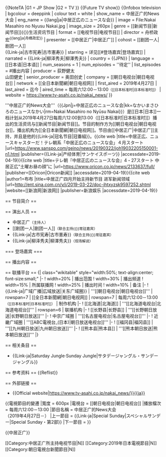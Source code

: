 {{NoteTA
|G1 = JP Show
|G2 = TV
}}
{{Future TV show}}
{{Infobox television
| bgcolour        = deeppink
| colour text     = white
| show_name       = 中居正广的News大会
| eng_name        = {{lang|ja|中居正広のニュースな会}}
| image           = File:Nakai Masahiro no Nyusu Nakai.jpg
| image_size      = 260px
| genre           = [[新闻节目|新闻节目]]{{\}}生活资讯节目
| format          = [[电视节目|电视节目]]
| director        = 舟桥政宏<sup>{{lang|ja|舟橋政宏}}</sup>
| presenter       = [[中居正广|中居正广]]
| cohost          = [[剧团一人|剧团一人]]<br>{{Link-ja|古市宪寿|古市憲寿}}
| starring        = 详见[[#登场嘉宾|登场嘉宾]]
| narrated        = {{Link-ja|柳泽秀夫|柳澤秀夫}}
| country         = {{JPN}}
| language        = [[日本语|日本语]]
| num_seasons     = 1
| num_episodes    = ''待定''
| list_episodes   = #播出内容
| producer        = 荻野健太<br>山田健史
| senior_producer = 奥田创史
| company         = [[朝日电视台|朝日电视台]]
| network         = [[全日本新聞網|朝日电视网]]
| first_aired     = 2019年4月27日
| last_aired      = 迄今
| aired_time      = 每周六12:00－13:00<small>（[[日本标准时|日本标准时]]）</small>
| website         = https://www.tv-asahi.co.jp/nakai_news/
}}

'''中居正广的News大会'''（{{Jpn|j=中居正広のニュースな会|kk=なかいまさひろのニュースなかい|rm=Nakai Masahiro no Nyūsu Nakai}}）是[[日本|日本]]一档计划从2019年4月27日每周六12:00到13:00（[[日本标准时|日本标准时]]）播出的生活资讯与[[新闻节目|新闻节目]]。节目的制作方为[[朝日电视台|朝日电视台]]，播出机构为[[全日本新聞網|朝日电视网]]。节目由[[中居正广|中居正广]]主持，并且是他的{{Link-ja|冠名节目|冠番組}}。<ref>{{cite web |title=中居正広、ニュースキャスターだ！テレ朝系「中居正広のニュースな会」４月スタート |url=https://www.sanspo.com/geino/news/20190322/joh19032205150001-n1.html |publisher={{Link-ja|产经体育|サンケイスポーツ}} |accessdate=2019-04-19}}</ref><ref>{{cite web |title=テレ朝『中居正広のニュースな会』4・27スタート 中居正広“土曜お昼の顔”に |url=https://www.oricon.co.jp/news/2133637/full/ |publisher=[[Oricon|Oricon新闻]] |accessdate=2019-04-19}}</ref><ref>{{cite web |author1=布布 |title=中居正广四月开始主持新节目 进军新闻领域 |url=http://ent.sina.com.cn/v/j/2019-03-22/doc-ihtxyzsk9597252.shtml |website=[[新浪网|新浪网]] |publisher=新浪娱乐 |accessdate=2019-04-19}}</ref>

== 节目简介 ==

== 演出人员 ==
* 中居正广<small>（主持人）</small>
* [[剧团一人|剧团一人]]<small>（联合主持{{\}}常驻嘉宾）</small>
* {{Link-ja|古市宪寿|古市憲寿}}<small>（联合主持{{\}}常驻嘉宾）</small>
* {{Link-ja|柳泽秀夫|柳澤秀夫}}<small>（现场解说）</small>

=== 登场嘉宾 ===

== 播出内容 ==

== 联播平台 ==
{| class="wikitable" style="width:50%; text-align:center; font-size:small;"
|-
! width=20% | 播出范围
! width=30% | 播出频道
! width=15% | 所属联播网
! width=25% | 播出时间
! width=10% | 备注
|-
! {{Link-ja|广域广播|広域放送|关东广域圈}}
| '''[[朝日电视台|朝日电视台]]'''
| rowspan=7 | [[全日本新聞網|朝日电视网]]
| rowspan=7 | 每周六12:00－13:00<br><small>（[[日本标准时|日本标准时]]）</small>
| 制作机构
|-
! [[北海道|北海道]]
| '''[[北海道电视台|北海道电视台]]'''
| rowspan=6 | 联播机构
|-
! [[长野县|长野县]]
| '''[[长野朝日放送|长野朝日放送]]'''
|-
! 中京广域圈
| '''[[名古屋电视台|名古屋电视台]]'''
|-
! 近畿广域圈
| '''[[ABC電視台_(日本)|朝日放送电视台]]'''
|-
! [[福冈县|福冈县]]
| '''[[九州朝日放送|九州朝日放送]]'''
|-
! [[熊本县|熊本县]]
| '''[[熊本朝日放送|熊本朝日放送]]'''
|}

== 相关条目 ==
* {{Link-ja|Saturday Jungle·Sunday Jungle|サタデージャングル・サンデージャングル}}

== 参考资料 ==
{{Reflist}}

== 外部链接 ==
* {{Official website|https://www.tv-asahi.co.jp/nakai_news/}}{{ja}}

{{電視節目的變遷
|寬度     = 600px
|電視台   = [[朝日电视台|朝日电视台]]
|播放檔次 = 每周六12:00－13:00
|節目名稱 = 中居正广的News大会<br>（2019年4月27日－）
|上一節目 = {{Link-ja|Special Sunday|スペシャルサンデー|Special Sunday・第2部}}
|下一節目 = 
}}

{{中居正广}}

[[Category:中居正广所主持电视节目|N]]
[[Category:2019年日本電視節目|N]]
[[Category:朝日電視台新聞節目|N]]